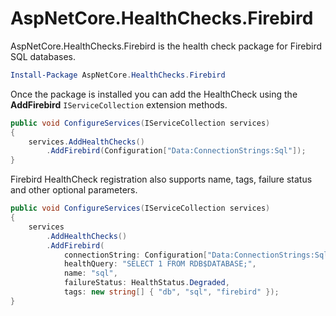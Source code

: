﻿# AspNetCore.HealthChecks.Firebird

AspNetCore.HealthChecks.Firebird is the health check package for Firebird SQL databases.

```PowerShell
Install-Package AspNetCore.HealthChecks.Firebird
```

Once the package is installed you can add the HealthCheck using the **AddFirebird** `IServiceCollection` extension methods.

```csharp
public void ConfigureServices(IServiceCollection services)
{
    services.AddHealthChecks()
        .AddFirebird(Configuration["Data:ConnectionStrings:Sql"]);
}
```

Firebird HealthCheck registration also supports name, tags, failure status and other optional parameters.

```csharp
public void ConfigureServices(IServiceCollection services)
{
    services
        .AddHealthChecks()
        .AddFirebird(
            connectionString: Configuration["Data:ConnectionStrings:Sql"],
            healthQuery: "SELECT 1 FROM RDB$DATABASE;",
            name: "sql",
            failureStatus: HealthStatus.Degraded,
            tags: new string[] { "db", "sql", "firebird" });
}
```